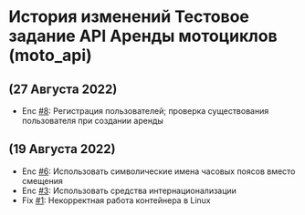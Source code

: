 # История изменений Тестовое задание API Аренды мотоциклов (moto_api)

## (27 Августа 2022)
* Enc [#8](https://github.com/cosmastar112/moto_api/issues/8): Регистрация пользователей; проверка существования пользователя при создании аренды

## (19 Августа 2022)
* Enc [#6](https://github.com/cosmastar112/moto_api/issues/6): Использовать символические имена часовых поясов вместо смещения
* Enc [#3](https://github.com/cosmastar112/moto_api/issues/3): Использовать средства интернационализации
* Fix [#1](https://github.com/cosmastar112/moto_api/issues/1): Некорректная работа контейнера в Linux